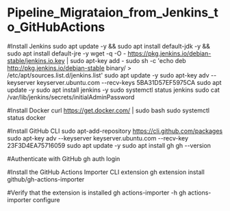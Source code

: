 # Pipeline_Migrataion_from_Jenkins_to_GitHubActions
#Install Jenkins
sudo apt update -y && sudo apt install default-jdk -y && sudo apt install default-jre -y
wget -q -O - https://pkg.jenkins.io/debian-stable/jenkins.io.key | sudo apt-key add -
sudo sh -c 'echo deb http://pkg.jenkins.io/debian-stable binary/ > /etc/apt/sources.list.d/jenkins.list'
sudo apt update -y
sudo apt-key adv --keyserver keyserver.ubuntu.com --recv-keys 5BA31D57EF5975CA
sudo apt update -y
sudo apt install jenkins -y
sudo systemctl status jenkins
sudo cat /var/lib/jenkins/secrets/initialAdminPassword

#Install Docker
curl https://get.docker.com/ | sudo bash
sudo systemctl status docker

#Install GitHub CLI
sudo apt-add-repository https://cli.github.com/packages
sudo apt-key adv --keyserver keyserver.ubuntu.com --recv-key 23F3D4EA75716059
sudo apt update -y
sudo apt install gh
gh --version

#Authenticate with GitHub
gh auth login

#Install the GitHub Actions Importer CLI extension
gh extension install github/gh-actions-importer

#Verify that the extension is installed
gh actions-importer -h
gh actions-importer configure

